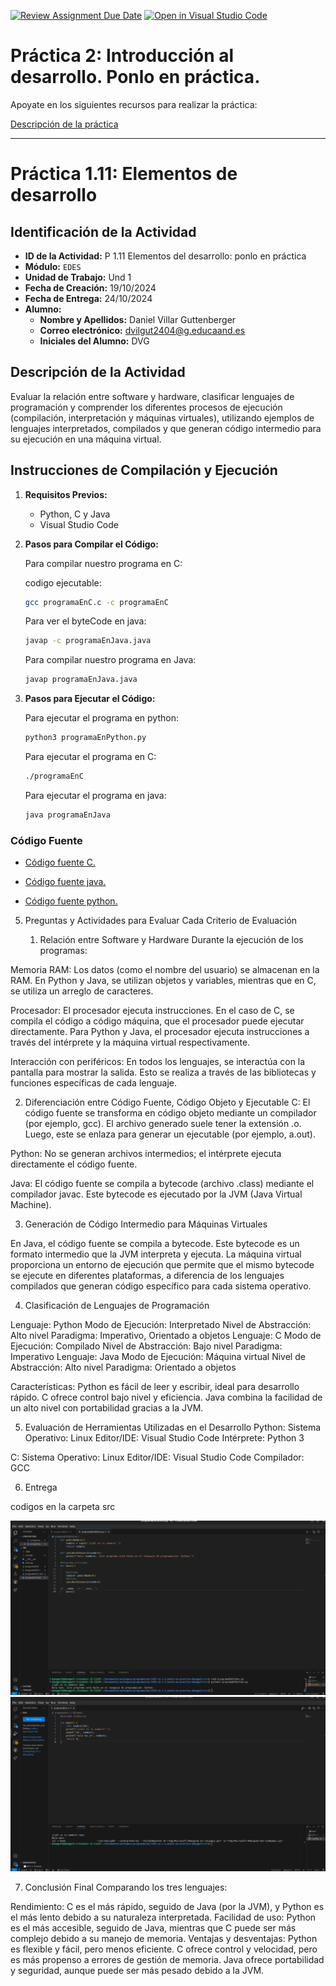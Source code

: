 [![Review Assignment Due Date](https://classroom.github.com/assets/deadline-readme-button-22041afd0340ce965d47ae6ef1cefeee28c7c493a6346c4f15d667ab976d596c.svg)](https://classroom.github.com/a/9J9TrW2r)
[![Open in Visual Studio Code](https://classroom.github.com/assets/open-in-vscode-2e0aaae1b6195c2367325f4f02e2d04e9abb55f0b24a779b69b11b9e10269abc.svg)](https://classroom.github.com/online_ide?assignment_repo_id=16642751&assignment_repo_type=AssignmentRepo)
# Práctica 2: Introducción al desarrollo. Ponlo en práctica. 

Apoyate en los siguientes recursos para realizar la práctica:

[Descripción de la práctica](https://revilofe.github.io/section3/u01/practica/EDES-U1.-Practica011/)


---

# Práctica 1.11: Elementos de desarrollo

## Identificación de la Actividad
- **ID de la Actividad:** P 1.11 Elementos del desarrollo: ponlo en práctica
- **Módulo:** `EDES`
- **Unidad de Trabajo:** Und 1
- **Fecha de Creación:** 19/10/2024
- **Fecha de Entrega:** 24/10/2024
- **Alumno:** 
  - **Nombre y Apellidos:** Daniel Villar Guttenberger
  - **Correo electrónico:** dvilgut2404@g.educaand.es
  - **Iniciales del Alumno:** DVG

## Descripción de la Actividad
Evaluar la relación entre software y hardware, clasificar lenguajes de programación y comprender los diferentes procesos de ejecución (compilación, interpretación y máquinas virtuales), utilizando ejemplos de lenguajes interpretados, compilados y que generan código intermedio para su ejecución en una máquina virtual.

## Instrucciones de Compilación y Ejecución
1. **Requisitos Previos:**
   - Python, C y Java
   - Visual Studio Code

2. **Pasos para Compilar el Código:**
   
   Para compilar nuestro programa en C:

   codigo ejecutable:
   ```bash
   gcc programaEnC.c -c programaEnC
   ```

   Para ver el byteCode en java:
   ```bash
   javap -c programaEnJava.java
   ```

   Para compilar nuestro programa en Java:
   ```bash
   javap programaEnJava.java
   ```

3. **Pasos para Ejecutar el Código:**

   Para ejecutar el programa en python:
   ```bash
   python3 programaEnPython.py
   ```

   Para ejecutar el programa en C:
   ```bash
   ./programaEnC
   ```

   Para ejecutar el programa en java:
   ```bash
   java programaEnJava
   ```

### Código Fuente

   - [Código fuente C.](src/programaEnC.c) 

   - [Código fuente java.](src/programaEnJava.java)

   - [Código fuente python.](src/programaEnPython.py)


5. Preguntas y Actividades para Evaluar Cada Criterio de Evaluación

   1. Relación entre Software y Hardware
Durante la ejecución de los programas:

Memoria RAM: Los datos (como el nombre del usuario) se almacenan en la RAM. En Python y Java, se utilizan objetos y variables, mientras que en C, se utiliza un arreglo de caracteres.

Procesador: El procesador ejecuta instrucciones. En el caso de C, se compila el código a código máquina, que el procesador puede ejecutar directamente. Para Python y Java, el procesador ejecuta instrucciones a través del intérprete y la máquina virtual respectivamente.

Interacción con periféricos: En todos los lenguajes, se interactúa con la pantalla para mostrar la salida. Esto se realiza a través de las bibliotecas y funciones específicas de cada lenguaje.

   2. Diferenciación entre Código Fuente, Código Objeto y Ejecutable
C: El código fuente se transforma en código objeto mediante un compilador (por ejemplo, gcc). El archivo generado suele tener la extensión .o. Luego, este se enlaza para generar un ejecutable (por ejemplo, a.out).

Python: No se generan archivos intermedios; el intérprete ejecuta directamente el código fuente.

Java: El código fuente se compila a bytecode (archivo .class) mediante el compilador javac. Este bytecode es ejecutado por la JVM (Java Virtual Machine).

   3. Generación de Código Intermedio para Máquinas Virtuales

En Java, el código fuente se compila a bytecode. Este bytecode es un formato intermedio que la JVM interpreta y ejecuta. La máquina virtual proporciona un entorno de ejecución que permite que el mismo bytecode se ejecute en diferentes plataformas, a diferencia de los lenguajes compilados que generan código específico para cada sistema operativo.

   4. Clasificación de Lenguajes de Programación

Lenguaje: Python	Modo de Ejecución: Interpretado	   Nivel de Abstracción: Alto nivel	Paradigma: Imperativo, Orientado a objetos
Lenguaje: C	      Modo de Ejecución: Compilado	      Nivel de Abstracción: Bajo nivel	Paradigma: Imperativo
Lenguaje: Java    Modo de Ejecución: Máquina virtual	Nivel de Abstracción: Alto nivel	Paradigma: Orientado a objetos

Características: Python es fácil de leer y escribir, ideal para desarrollo rápido. C ofrece control bajo nivel y eficiencia. Java combina la facilidad de un alto nivel con portabilidad gracias a la JVM.

   5. Evaluación de Herramientas Utilizadas en el Desarrollo
Python:
Sistema Operativo: Linux
Editor/IDE: Visual Studio Code
Intérprete: Python 3

C:
Sistema Operativo: Linux
Editor/IDE: Visual Studio Code 
Compilador: GCC

6. Entrega

codigos en la carpeta src

![Prueba en python](<Captura desde 2024-10-19 16-58-14.png>)
![Prueba en C](<Captura desde 2024-10-19 16-42-11.png>)

7. Conclusión Final
Comparando los tres lenguajes:

Rendimiento: C es el más rápido, seguido de Java (por la JVM), y Python es el más lento debido a su naturaleza interpretada.
Facilidad de uso: Python es el más accesible, seguido de Java, mientras que C puede ser más complejo debido a su manejo de memoria.
Ventajas y desventajas: Python es flexible y fácil, pero menos eficiente. C ofrece control y velocidad, pero es más propenso a errores de gestión de memoria. Java ofrece portabilidad y seguridad, aunque puede ser más pesado debido a la JVM.
